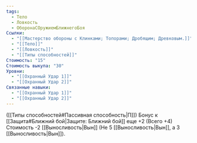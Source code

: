 ```yaml
---
tags:
  - Тело
  - Ловкость
  - ОборонаСОружиемБлижнегоБоя
Ссылки:
  - "[[Мастерство обороны с Клинками; Топорами; Дробящим; Древковым.]]"
  - "[[Тело]]"
  - "[[Ловкость]]"
  - "[[Типы способностей]]"
Стоимость: "15"
Стоимость выкупа: "30"
Уровни:
  - "[[Охранный Удар 1]]"
  - "[[Охранный Удар 2]]"
Связанные навыки:
  - "[[Охранный Удар 1]]"
  - "[[Охранный Удар 2]]"
---
```

([[Типы способностей#Пассивная способность|П]]) Бонус к [[Защита#Ближний бой|Защите: Ближний бой]] еще +2 (Всего +4)
Стоимость -2 [[Выносливость|Вын]] (Не 5 [[Выносливость|Вын]], а 3 [[Выносливость|Вын]]).